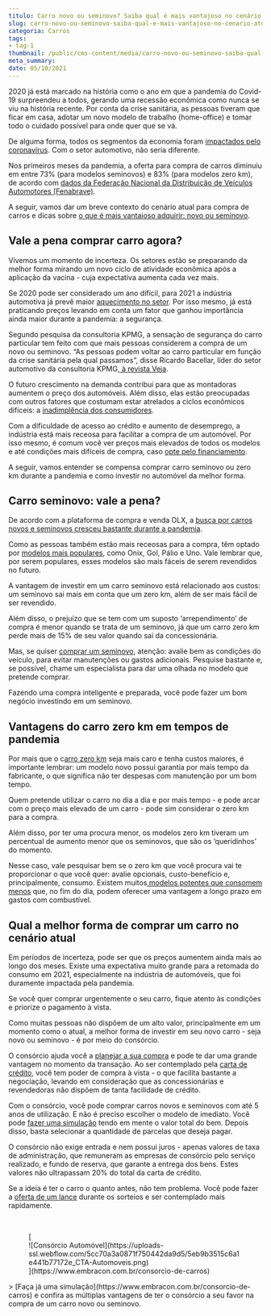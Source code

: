 ```yaml
---
titulo: Carro novo ou seminovo? Saiba qual é mais vantajoso no cenário atual
slug: carro-novo-ou-seminovo-saiba-qual-e-mais-vantajoso-no-cenario-atual
categoria: Carros
tags:
- tag-1
thumbnail: /public/cms-content/media/carro-novo-ou-seminovo-saiba-qual-e-mais-vantajoso-no-cenario-atual.jpg
meta_summary: 
date: 05/10/2021
---
```

2020 já está marcado na história como o ano em que a pandemia do Covid-19 surpreendeu a todos, gerando uma recessão econômica como nunca se viu na história recente. Por conta da crise sanitária, as pessoas tiveram que ficar em casa, adotar um novo modelo de trabalho (home-office) e tomar todo o cuidado possível para onde quer que se vá.

De alguma forma, todos os segmentos da economia foram [impactados pelo coronavírus](https://www.embracon.com.br/blog/habitos-de-consumo-antes-durante-e-pos-pandemia). Com o setor automotivo, não seria diferente.

Nos primeiros meses da pandemia, a oferta para compra de carros diminuiu em entre 73% (para modelos seminovos) e 83% (para modelos zero km), de acordo com [dados da Federação Nacional da Distribuição de Veículos Automotores (Fenabrave)](https://veja.abril.com.br/economia/demanda-por-carros-deve-subir-apos-pandemia-mas-nao-vai-ajudar-montadoras/).

A seguir, vamos dar um breve contexto do cenário atual para compra de carros e dicas sobre [o que é mais vantajoso adquirir: novo ou seminovo](https://www.embracon.com.br/blog/carro-zero-ou-seminovo).

Vale a pena comprar carro agora?
--------------------------------

Vivemos um momento de incerteza. Os setores estão se preparando da melhor forma mirando um novo ciclo de atividade econômica após a aplicação da vacina - cuja expectativa aumenta cada vez mais.

Se 2020 pode ser considerado um ano difícil, para 2021 a indústria automotiva já prevê maior [aquecimento no setor](https://www.embracon.com.br/blog/lancamentos-de-carros-neste-ano). Por isso mesmo, já está praticando preços levando em conta um fator que ganhou importância ainda maior durante a pandemia: a segurança.

Segundo pesquisa da consultoria KPMG, a sensação de segurança do carro particular tem feito com que mais pessoas considerem a compra de um novo ou seminovo. “As pessoas podem voltar ao carro particular em função da crise sanitária pela qual passamos”, disse Ricardo Bacellar, líder do setor automotivo da consultoria KPMG,[ à revista Veja](https://veja.abril.com.br/economia/demanda-por-carros-deve-subir-apos-pandemia-mas-nao-vai-ajudar-montadoras/).

O futuro crescimento na demanda contribui para que as montadoras aumentem o preço dos automóveis. Além disso, elas estão preocupadas com outros fatores que costumam estar atrelados a ciclos econômicos difíceis: a [inadimplência dos consumidores](https://www.embracon.com.br/blog/o-que-acontece-se-houver-atraso-na-parcela-do-consorcio-entenda-aqui).

Com a dificuldade de acesso ao crédito e aumento de desemprego, a indústria está mais receosa para facilitar a compra de um automóvel. Por isso mesmo, é comum você ver preços mais elevados de todos os modelos e até condições mais difíceis de compra, caso [opte pelo financiamento](https://www.embracon.com.br/blog/financiamento-ou-consorcio-o-que-e-melhor-na-compra-de-um-imovel).

A seguir, vamos entender se compensa comprar carro seminovo ou zero km durante a pandemia e como investir no automóvel da melhor forma.

Carro seminovo: vale a pena?
----------------------------

De acordo com a plataforma de compra e venda OLX, a [busca por carros novos e seminovos cresceu bastante durante a pandemia](https://valorinveste.globo.com/objetivo/gastar-bem/noticia/2020/08/06/carros-seminovos-e-usados-ficam-mais-caros-com-pandemia.ghtml).

Como as pessoas também estão mais receosas para a compra, têm optado por [modelos mais populares](https://www.embracon.com.br/blog/carros-mais-baratos-os-modelos-de-ate-r-40-mil), como Onix, Gol, Pálio e Uno. Vale lembrar que, por serem populares, esses modelos são mais fáceis de serem revendidos no futuro.

A vantagem de investir em um carro seminovo está relacionado aos custos: um seminovo sai mais em conta que um zero km, além de ser mais fácil de ser revendido.

Além disso, o prejuízo que se tem com um suposto ‘arrependimento’ de compra é menor quando se trata de um seminovo, já que um carro zero km perde mais de 15% de seu valor quando sai da concessionária.

Mas, se quiser [comprar um seminovo](https://www.embracon.com.br/blog/carro-seminovo-guia-completo-para-comprar), atenção: avalie bem as condições do veículo, para evitar manutenções ou gastos adicionais. Pesquise bastante e, se possível, chame um especialista para dar uma olhada no modelo que pretende comprar.

Fazendo uma compra inteligente e preparada, você pode fazer um bom negócio investindo em um seminovo.

Vantagens do carro zero km em tempos de pandemia
------------------------------------------------

Por mais que o c[arro zero km](https://www.embracon.com.br/blog/saiba-qual-e-a-melhor-epoca-do-ano-para-comprar-um-carro-novo) seja mais caro e tenha custos maiores, é importante lembrar: um modelo novo possui garantia por mais tempo da fabricante, o que significa não ter despesas com manutenção por um bom tempo.

Quem pretende utilizar o carro no dia a dia e por mais tempo - e pode arcar com o preço mais elevado de um carro - pode sim considerar o zero km para a compra.

Além disso, por ter uma procura menor, os modelos zero km tiveram um percentual de aumento menor que os seminovos, que são os ‘queridinhos’ do momento.

Nesse caso, vale pesquisar bem se o zero km que você procura vai te proporcionar o que você quer: avalie opcionais, custo-benefício e, principalmente, consumo. Existem muitos[ modelos potentes que consomem menos](https://www.embracon.com.br/blog/afinal-quais-sao-os-carros-mais-economicos-do-mercado) que, no fim do dia, podem oferecer uma vantagem a longo prazo em gastos com combustível.

Qual a melhor forma de comprar um carro no cenário atual
--------------------------------------------------------

Em períodos de incerteza, pode ser que os preços aumentem ainda mais ao longo dos meses. Existe uma expectativa muito grande para a retomada do consumo em 2021, especialmente na indústria de automóveis, que foi duramente impactada pela pandemia.

Se você quer comprar urgentemente o seu carro, fique atento às condições e priorize o pagamento à vista.

Como muitas pessoas não dispõem de um alto valor, principalmente em um momento como o atual, a melhor forma de investir em seu novo carro - seja novo ou seminovo - é por meio do consórcio.

O consórcio ajuda você a [planejar a sua compra](https://www.embracon.com.br/blog/saiba-quando-fazer-um-consorcio-de-automovel) e pode te dar uma grande vantagem no momento da transação. Ao ser contemplado pela [carta de crédito](https://www.embracon.com.br/blog/quitacao-de-financiamento-como-usar-a-carta-de-credito), você tem poder de compra à vista - o que facilita bastante a negociação, levando em consideração que as concessionárias e revendedoras não dispõem de tanta facilidade de crédito.

Com o consórcio, você pode comprar carros novos e seminovos com até 5 anos de utilização. E não é preciso escolher o modelo de imediato. Você pode [fazer uma simulação](https://www.embracon.com.br/blog/simulacao-de-consorcio) tendo em mente o valor total do bem. Depois disso, basta selecionar a quantidade de parcelas que deseja pagar.

O consórcio não exige entrada e nem possui juros - apenas valores de taxa de administração, que remuneram as empresas de consórcio pelo serviço realizado, e fundo de reserva, que garante a entrega dos bens. Estes valores não ultrapassam 20% do total da carta de crédito.

Se a ideia é ter o carro o quanto antes, não tem problema. Você pode fazer a [oferta de um lance](https://www.embracon.com.br/blog/como-funcionam-os-tipos-de-lances-no-consorcio) durante os sorteios e ser contemplado mais rapidamente.

‍

<figure class="w-richtext-figure-type-image w-richtext-align-center">[<div>![Consórcio Automóvel](https://uploads-ssl.webflow.com/5cc70a3a0871f750442da9d5/5eb9b3515c6a1e441b77172e_CTA-Automoveis.png)</div>](https://www.embracon.com.br/consorcio-de-carros)</figure>> [Faça já uma simulação](https://www.embracon.com.br/consorcio-de-carros) e confira as múltiplas vantagens de ter o consórcio a seu favor na compra de um carro novo ou seminovo.

‍
